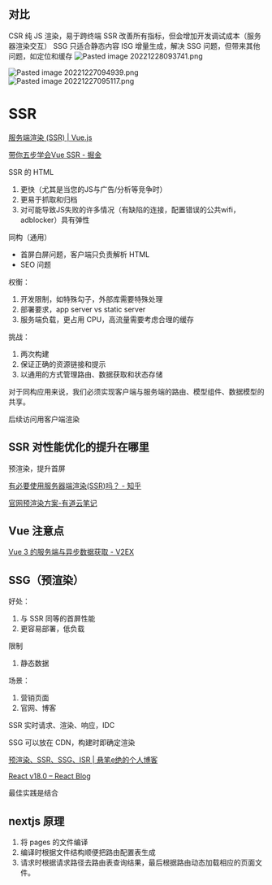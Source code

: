 ## 对比

CSR 纯 JS 渲染，易于跨终端
SSR 改善所有指标，但会增加开发调试成本（服务器渲染交互）
SSG 只适合静态内容
ISG 增量生成，解决 SSG 问题，但带来其他问题，如定位和缓存
![Pasted image 20221228093741.png](http://tvax1.sinaimg.cn/large/4e5d3ea7gy1h9plzy33baj21c00r8qsc.jpg)

![Pasted image 20221227094939.png](http://tvax1.sinaimg.cn/large/4e5d3ea7gy1h9pm0f6relj20og0b8wlf.jpg)
![Pasted image 20221227095117.png](http://tvax1.sinaimg.cn/large/4e5d3ea7gy1h9pm102k1gj23js298npd.jpg)

# SSR

[服务端渲染 (SSR) | Vue.js](https://cn.vuejs.org/guide/scaling-up/ssr.html#why-ssr)

[带你五步学会Vue SSR - 掘金](https://juejin.im/post/5bbda9ed5188255c8f06c0dc)

SSR 的 HTML

1. 更快（尤其是当您的JS与广告/分析等竞争时）
2. 更易于抓取和归档
3. 对可能导致JS失败的许多情况（有缺陷的连接，配置错误的公共wifi，adblocker）具有弹性

同构（通用）

- 首屏白屏问题，客户端只负责解析 HTML
- SEO 问题

权衡：
1. 开发限制，如特殊勾子，外部库需要特殊处理
2. 部署要求，app server vs static server
3. 服务端负载，更占用 CPU，高流量需要考虑合理的缓存

挑战：
1. 两次构建
2. 保证正确的资源链接和提示
3. 以通用的方式管理路由、数据获取和状态存储

对于同构应用来说，我们必须实现客户端与服务端的路由、模型组件、数据模型的共享。

后续访问用客户端渲染

## SSR 对性能优化的提升在哪里

预渲染，提升首屏

[有必要使用服务器端渲染(SSR)吗？ - 知乎](https://www.zhihu.com/question/308792091/answer/575636896)

[官网预渲染方案-有道云笔记](https://note.youdao.com/ynoteshare1/index.html?id=9174b59418d987cd810dc058a7b6a121&type=note)

## Vue 注意点

[Vue 3 的服务端与异步数据获取 - V2EX](https://www.v2ex.com/t/845794)

## SSG（预渲染）

好处：
1. 与 SSR 同等的首屏性能
2. 更容易部署，低负载

限制
1. 静态数据

场景：
1. 营销页面
2. 官网、博客

SSR 实时请求、渲染、响应，IDC

SSG 可以放在 CDN，构建时即确定渲染

[预渲染、SSR、SSG、ISR | 悬笔e绝的个人博客](https://www.xuanbiyijue.com/2021/08/17/%E9%A2%84%E6%B8%B2%E6%9F%93%E3%80%81SSR%E3%80%81SSG%E3%80%81ISR/)

[React v18.0 – React Blog](https://reactjs.org/blog/2022/03/29/react-v18.html#gradually-adopting-concurrent-features)

最佳实践是结合

## nextjs 原理

1. 将 pages 的文件编译
2. 编译时根据文件结构顺便把路由配置表生成
3. 请求时根据请求路径去路由表查询结果，最后根据路由动态加载相应的页面文件。
